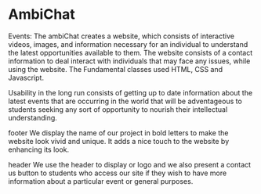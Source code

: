 # AmbiChat

Events:
The ambiChat creates a website, which consists of interactive videos, images, and information necessary for an individual to understand the latest opportunities available to them. The website consists of a contact information to deal interact with individuals that may face any issues, while using the website. The Fundamental classes used HTML, CSS and Javascript.

Usability in the long run consists of getting up to date information about the latest events that are occurring in the world that will be adventageous to students seeking any sort of opportunity to nourish their intellectual understanding.

footer
We display the name of our project in bold letters to make the website look vivid and unique. It adds a nice touch to the website by enhancing its look.

header
We use the header to display or logo and we also present a contact us button to students who access our site if they wish to have more information about a particular event or general purposes. 
